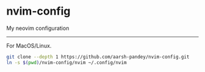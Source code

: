 # nvim-config
My neovim configuration

***
For MacOS/Linux.

```bash
git clone --depth 1 https://github.com/aarsh-pandey/nvim-config.git
ln -s $(pwd)/nvim-config/nvim ~/.config/nvim
```
